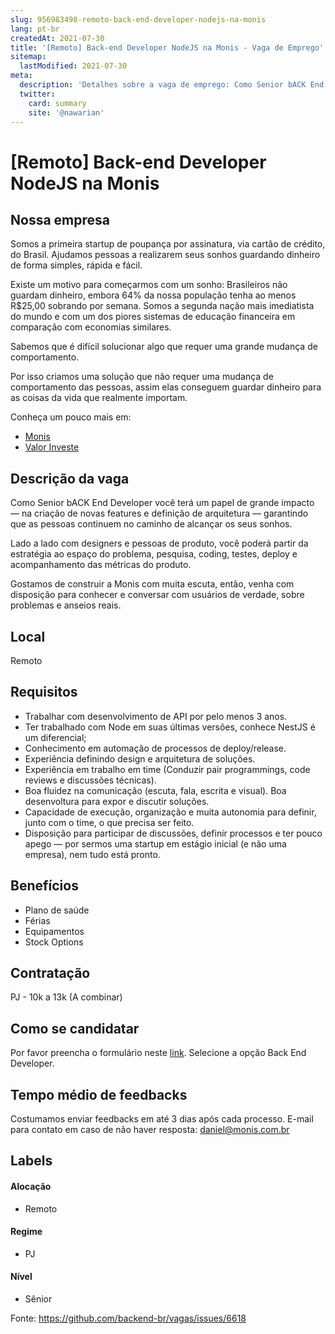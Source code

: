 ```yaml
---
slug: 956983498-remoto-back-end-developer-nodejs-na-monis
lang: pt-br
createdAt: 2021-07-30
title: '[Remoto] Back-end Developer NodeJS na Monis - Vaga de Emprego'
sitemap:
  lastModified: 2021-07-30
meta:
  description: 'Detalhes sobre a vaga de emprego: Como Senior bACK End Developer você terá um papel de grande impacto — na criação de novas features e definição de arquitetura — garantindo que as pessoas continuem no caminho de alcançar os seus sonhos. Lado a lado com designers e pessoas de produto, você poderá partir da estratégia ao espaço do problema, pesquisa, coding, testes, deploy e acompanhamento das métricas do produto. Gostamos de construir a Monis com muita escuta, então, venha com disposição para conhecer e conversar com usuários de verdade, sobre problemas e anseios reais.'
  twitter:
    card: summary
    site: '@nawarian'
---
```


# [Remoto] Back-end Developer NodeJS na Monis

## Nossa empresa

Somos a primeira startup de poupança por assinatura, via cartão de crédito, do Brasil. Ajudamos pessoas a realizarem seus sonhos guardando dinheiro de forma simples, rápida e fácil.

Existe um motivo para começarmos com um sonho:
Brasileiros não guardam dinheiro, embora 64% da nossa população tenha ao menos R$25,00 sobrando por semana. Somos a segunda nação mais imediatista do mundo e com um dos piores sistemas de educação financeira em comparação com economias similares.

Sabemos que é difícil solucionar algo que requer uma grande mudança de comportamento.

Por isso criamos uma solução que não requer uma mudança de comportamento das pessoas, assim elas conseguem guardar dinheiro para as coisas da vida que realmente importam.

Conheça um pouco mais em:
- [Monis](https://monis.com.br)
- [Valor Investe](https://valorinveste.globo.com/produtos/servicos-financeiros/noticia/2021/07/19/nao-consegue-juntar-dinheiro-empresa-oferece-poupanca-por-assinatura.ghtml)

## Descrição da vaga

Como Senior bACK End Developer você terá um papel de grande impacto — na criação de novas features e definição de arquitetura — garantindo que as pessoas continuem no caminho de alcançar os seus sonhos.

Lado a lado com designers e pessoas de produto, você poderá partir da estratégia ao espaço do problema, pesquisa, coding, testes, deploy e acompanhamento das métricas do produto.

Gostamos de construir a Monis com muita escuta, então, venha com disposição para conhecer e conversar com usuários de verdade, sobre problemas e anseios reais.

## Local

Remoto

## Requisitos
- Trabalhar com desenvolvimento de API por pelo menos 3 anos.
- Ter trabalhado com Node em suas últimas versões, conhece NestJS é um diferencial;
- Conhecimento em automação de processos de deploy/release.
- Experiência definindo design e arquitetura de soluções.
- Experiência em trabalho em time (Conduzir pair programmings, code reviews e discussões técnicas).
- Boa fluidez na comunicação (escuta, fala, escrita e visual). Boa desenvoltura para expor e discutir soluções.
- Capacidade de execução, organização e muita autonomia para definir, junto com o time, o que precisa ser feito.
- Disposição para participar de discussões, definir processos e ter pouco apego — por sermos uma startup em estágio inicial (e não uma empresa), nem tudo está pronto.

## Benefícios

- Plano de saúde
- Férias
- Equipamentos
- Stock Options

## Contratação

PJ - 10k a 13k (A combinar)

## Como se candidatar

Por favor preencha o formulário neste [link](https://monisapp.typeform.com/to/TuOGTIT5). Selecione a opção Back End Developer.

## Tempo médio de feedbacks

Costumamos enviar feedbacks em até 3 dias após cada processo.
E-mail para contato em caso de não haver resposta: daniel@monis.com.br

## Labels

#### Alocação
- Remoto

#### Regime
- PJ

#### Nível
- Sênior




Fonte: https://github.com/backend-br/vagas/issues/6618
